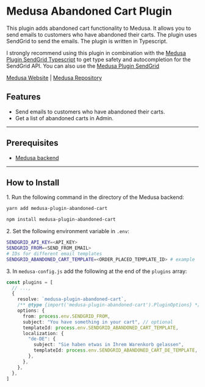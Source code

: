 # Medusa Abandoned Cart Plugin

This plugin adds abandoned cart functionality to Medusa. It allows you to send emails to customers who have abandoned their carts. The plugin uses SendGrid to send the emails. The plugin is written in Typescript.

I strongly recommend using this plugin in combination with the [Medusa Plugin SendGrid Typescript](https://github.com/luluhoc/medusa-plugin-sendgrid-typescript) to get type safety and autocompletion for the SendGrid API. You can also use the [Medusa Plugin SendGrid](https://medusajs.com)

[Medusa Website](https://medusajs.com) | [Medusa Repository](https://github.com/medusajs/medusa)

## Features

- Send emails to customers who have abandoned their carts.
- Get a list of abandoned carts in Admin.

---

## Prerequisites

- [Medusa backend](https://docs.medusajs.com/development/backend/install)

---

## How to Install

1\. Run the following command in the directory of the Medusa backend:

  ```bash
  yarn add medusa-plugin-abandoned-cart
  ```

  ```bash
  npm install medusa-plugin-abandoned-cart
  ```

2\. Set the following environment variable in `.env`:

  ```bash
  SENDGRID_API_KEY=<API_KEY>
  SENDGRID_FROM=<SEND_FROM_EMAIL>
  # IDs for different email templates
  SENDGRID_ABANDONED_CART_TEMPLATE=<ORDER_PLACED_TEMPLATE_ID> # example
  ```

3\. In `medusa-config.js` add the following at the end of the `plugins` array:

  ```ts
  const plugins = [
    // ...,
    {
      resolve: `medusa-plugin-abandoned-cart`,
      /** @type {import('medusa-plugin-abandoned-cart').PluginOptions} */
      options: {
        from: process.env.SENDGRID_FROM,
        subject: "You have something in your cart", // optional
        templateId: process.env.SENDGRID_ABANDONED_CART_TEMPLATE,
        localization: {
          "de-DE": {
            subject: "Sie haben etwas in Ihrem Warenkorb gelassen",
            templateId: process.env.SENDGRID_ABANDONED_CART_DE_TEMPLATE,
          },
        },
      },
    },
  ]
  ```
